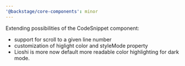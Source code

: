 ```yaml
---
'@backstage/core-components': minor
---
```


Extending possibilities of the CodeSnippet component: 
- support for scroll to a given line number
- customization of higlight color and styleMode property
- Lioshi is more now default more readable color highlighting for dark mode.   
